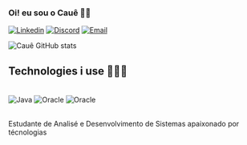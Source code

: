 ### Oi! eu sou o Cauê 🖐🏼 

[![Linkedin](https://img.shields.io/badge/LinkedIn-0077B5?style=for-the-badge&logo=linkedin&logoColor=white)](https://www.linkedin.com/in/cau%C3%AA-chagas-417010272/)
[![Discord](https://img.shields.io/badge/Discord-7289DA?style=for-the-badge&logo=discord&logoColor=white)](https://discordapp.com/users/404840046873673728)
[![Email](https://img.shields.io/badge/Microsoft_Outlook-0078D4?style=for-the-badge&logo=microsoft-outlook&logoColor=white)](https://outlook.live.com/mail/0/inbox/id/AQQkADAwATMwMAItMmUyMgAtMWY0OC0wMAItMDAKABAAYtEsXq24q0mGAgfRDEI9zQ%3D%3D)

![Cauê GitHub stats](https://github-readme-stats.vercel.app/api?username=caaueswl12&show_icons=true&theme=merko)

## Technologies i use 👨🏼‍💻

<div style="display: inline_block"><br/>
  <img align= "center" alt="Java" src="https://img.shields.io/badge/Java-ED8B00?style=for-the-badge&logo=openjdk&logoColor=white"/>     
  <img align= "center" alt="Oracle" src="https://img.shields.io/badge/Oracle-F80000?style=for-the-badge&logo=Oracle&logoColor=white"/>
  <img align= "center" alt="Oracle" src="https://img.shields.io/badge/MySQL-00000F?style=for-the-badge&logo=mysql&logoColor=white"/>
</div><br/>

Estudante de Analisé e Desenvolvimento de Sistemas apaixonado por técnologias 
